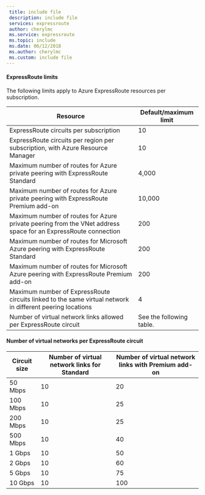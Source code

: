 ```yaml
---
 title: include file
 description: include file
 services: expressroute
 author: cherylmc
 ms.service: expressroute
 ms.topic: include
 ms.date: 06/12/2018
 ms.author: cherylmc
 ms.custom: include file
---
```

#### ExpressRoute limits
The following limits apply to Azure ExpressRoute resources per subscription.

| Resource | Default/maximum limit |
| --- | --- |
| ExpressRoute circuits per subscription |10 |
| ExpressRoute circuits per region per subscription, with Azure Resource Manager |10 |
| Maximum number of routes for Azure private peering with ExpressRoute Standard |4,000 |
| Maximum number of routes for Azure private peering with ExpressRoute Premium add-on |10,000 |
| Maximum number of routes for Azure private peering from the VNet address space for an ExpressRoute connection |200 | 
| Maximum number of routes for Microsoft Azure peering with ExpressRoute Standard |200 |
| Maximum number of routes for Microsoft Azure peering with ExpressRoute Premium add-on |200 |
| Maximum number of ExpressRoute circuits linked to the same virtual network in different peering locations |4 |
| Number of virtual network links allowed per ExpressRoute circuit |See the following table. |

#### Number of virtual networks per ExpressRoute circuit
| **Circuit size** | **Number of virtual network links for Standard** | **Number of virtual network links with Premium add-on** |
| --- | --- | --- |
| 50 Mbps |10 |20 |
| 100 Mbps |10 |25 |
| 200 Mbps |10 |25 |
| 500 Mbps |10 |40 |
| 1 Gbps |10 |50 |
| 2 Gbps |10 |60 |
| 5 Gbps |10 |75 |
| 10 Gbps |10 |100 |

